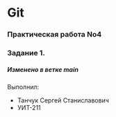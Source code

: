 # Git
### Практическая работа No4
### Задание 1.
##### Изменено в ветке main

Выполнил:
* Танчук Сергей Станиславович
* УИТ-211
